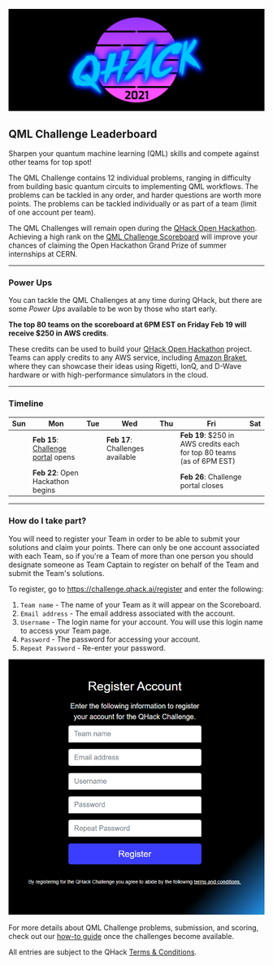 ![image](img/qhack-banner.png)

## QML Challenge Leaderboard

Sharpen your quantum machine learning (QML) skills and compete against other teams for top spot! 

The QML Challenge contains 12 individual problems, ranging in difficulty from building basic 
quantum circuits to implementing QML workflows. The problems can be tackled in any order, 
and harder questions are worth more points. The problems can be tackled individually or 
as part of a team (limit of one account per team).

The QML Challenges will remain open during the [QHack Open Hackathon](Open_Hackathon.md). Achieving a high rank on the [QML Challenge Scoreboard](https://challenge.qhack.ai/public) will improve your chances of claiming the Open Hackathon Grand Prize of summer internships at CERN.

---

### Power Ups

You can tackle the QML Challenges at any time during QHack, but there are some *Power Ups* available
to be won by those who start early. 

**The top 80 teams on the scoreboard at 6PM EST on Friday Feb 19 will receive $250 in AWS credits**. 

These credits can be used to build your [QHack Open Hackathon](Open_Hackathon.md) project. Teams can apply credits to any AWS service, including [Amazon Braket](https://aws.amazon.com/braket/), where they can showcase their ideas using Rigetti, IonQ, and D-Wave hardware or with high-performance simulators in the cloud.

---

### Timeline

| Sun | Mon | Tue | Wed | Thu | Fri  | Sat |
|---|---|---|---|---|---|---|
|   | **Feb 15**: [Challenge portal](https://challenge.qhack.ai) opens  |   | **Feb 17**: Challenges available |   | **Feb 19**: $250 in AWS credits each for top 80 teams (as of 6PM EST) |   |
|   | **Feb 22**: Open Hackathon begins |   |   |   | **Feb 26**: Challenge portal closes |  |

---

### How do I take part?

You will need to register your Team in order to be able to submit your solutions and claim your points. There can only be one account associated with each Team, so if you're a Team of more than one person you should designate someone as Team Captain to register on behalf of the Team and submit the Team's solutions. 

To register, go to https://challenge.qhack.ai/register and enter the following:  

1. `Team name` - The name of your Team as it will appear on the Scoreboard.  
2. `Email address` - The email address associated with the account.  
3. `Username` - The login name for your account. You will use this login name to access your Team page.  
4. `Password` - The password for accessing your account.  
5. `Repeat Password` - Re-enter your password.    

![](img/register.PNG)  

For more details about QML Challenge problems, submission, and scoring, check out our [how-to guide](https://github.com/XanaduAI/QHack/blob/main/QML_Challenges/README.md) once the challenges become available.

All entries are subject to the QHack [Terms & Conditions](https://qhack.ai/terms_and_conditions_2021.html).
